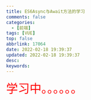 ```yaml
---
title: ES6Async与Await方法的学习
comments: false
categories:
  - [前端]
tags: [VUE]
top: false
abbrlink: 17064
date: 2022-02-18 19:39:37
updated: 2022-02-18 19:39:37
desc:
keywords:
---
```



<font size=6.5 color='red'>学习中。。。。。。</font>

